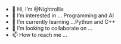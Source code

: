 - 👋 Hi, I’m @Nightrollix
- 👀 I’m interested in ... Programming and AI
- 🌱 I’m currently learning ...Python and C++
- 💞️ I’m looking to collaborate on ...
- 📫 How to reach me ...

<!---
Nightrollix/Nightrollix is a ✨ special ✨ repository because its `README.md` (this file) appears on your GitHub profile.
You can click the Preview link to take a look at your changes.
--->
